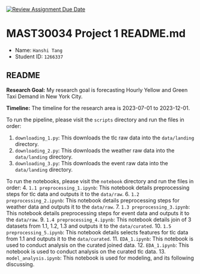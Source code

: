 [![Review Assignment Due Date](https://classroom.github.com/assets/deadline-readme-button-22041afd0340ce965d47ae6ef1cefeee28c7c493a6346c4f15d667ab976d596c.svg)](https://classroom.github.com/a/Yi0Zbe2y)
# MAST30034 Project 1 README.md
- Name: `Hanshi Tang`
- Student ID: `1266337`


## README 

**Research Goal:** My research goal is forecasting Hourly Yellow and Green Taxi Demand in New York City. 

**Timeline:** The timeline for the research area is 2023-07-01 to 2023-12-01. 

To run the pipeline, please visit the `scripts` directory and run the files in order:
1. `downloading_1.py`: This downloads the tlc raw data into the `data/landing` directory.
2. `downloading_2.py`: This downloads the weather raw data into the `data/landing` directory.
3. `downloading_3.py`: This downloads the event raw data into the `data/landing` directory.

To run the notebooks, please visit the `notebook` directory and run the files in order:
4. `1.1 preprocessing_1.ipynb`: This notebook details preprocessing steps for tlc data and outputs it to the `data/raw`.
6. `1.2 preprocessing_2.ipynb`: This notebook details preprocessing steps for weather data and outputs it to the `data/raw`.
7. `1.3 preprocessing_3.ipynb`: This notebook details preprocessing steps for event data and outputs it to the `data/raw`.
9. `1.4 preprocessing_4.ipynb`: This notebook details join of 3 datasets from 1.1, 1.2, 1.3 and outputs it to the `data/curated`.
10. `1.5 preprocessing_5.ipynb`: This notebook details selects features for tlc data from 1.1 and outputs it to the `data/curated`.
11. `EDA_1.ipynb`: This notebook is used to conduct analysis on the curated joined data.
12. `EDA_1.ipynb`: This notebook is used to conduct analysis on the curated tlc data.
13. `model_analysis.ipynb`: This notebook is used for modeling, and its following discussing.

